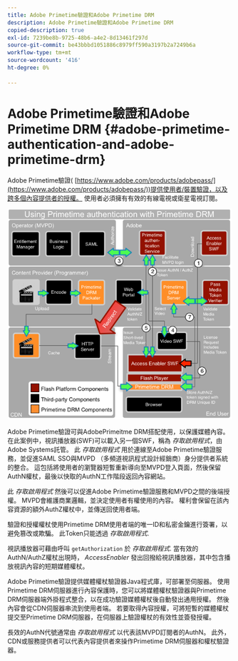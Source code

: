 ```yaml
---
title: Adobe Primetime驗證和Adobe Primetime DRM
description: Adobe Primetime驗證和Adobe Primetime DRM
copied-description: true
exl-id: 7239be8b-9725-48b6-a4e2-8d13461f297d
source-git-commit: be43bbbd1051886c8979ff590a3197b2a7249b6a
workflow-type: tm+mt
source-wordcount: '416'
ht-degree: 0%

---
```


# Adobe Primetime驗證和Adobe Primetime DRM {#adobe-primetime-authentication-and-adobe-primetime-drm}

Adobe Primetime驗證( [https://www.adobe.com/products/adobepass/](https://www.adobe.com/products/adobepass/))提供使用者/裝置驗證，以及跨多個內容提供者的授權。 使用者必須擁有有效的有線電視或衛星電視訂閱。

<!--<a id="fig_cln_bc2_44"></a>-->

![](assets/AdobePass_web.png)

Adobe Primetime驗證可與AdobePrimeitme DRM搭配使用，以保護媒體內容。 在此案例中，視訊播放器(SWF)可以載入另一個SWF，稱為 *存取啟用程式*，由Adobe Systems託管。 此 *存取啟用程式* 用於連線至Adobe Primetime驗證服務，並促進SAML SSO與MVPD （多頻道視訊程式設計經銷商）身分提供者系統的整合。 這包括將使用者的瀏覽器短暫重新導向至MVPD登入頁面，然後保留AuthN權杖，最後以快取的AuthN工作階段返回內容網站。

此 *存取啟用程式* 然後可以促進Adobe Primetime驗證服務和MVPD之間的後端授權。 MVPD會維護商業邏輯，並決定使用者有權使用的內容。 權利會保留在該內容資源的額外AuthZ權杖中，並傳送回使用者端。

驗證和授權權杖使用Primetime DRM使用者端的唯一ID和私密金鑰進行簽署，以避免篡改或欺騙。 此Token只能透過 *存取啟用程式*.

視訊播放器可藉由呼叫 `getAuthorization` 於 *存取啟用程式*. 當有效的AuthN/AuthZ權杖出現時， *AccessEnabler* 發出回撥給視訊播放器，其中包含播放視訊內容的短期媒體權杖。

Adobe Primetime驗證提供媒體權杖驗證器Java程式庫，可部署至伺服器。 使用Primetime DRM伺服器進行內容保護時，您可以將媒體權杖驗證器與Primetime DRM伺服器端外掛程式整合，以在成功驗證媒體權杖後自動發出通用授權。 然後內容會從CDN伺服器串流到使用者端。 若要取得內容授權，可將短暫的媒體權杖提交至Primetime DRM伺服器，在伺服器上驗證權杖的有效性並簽發授權。

長效的AuthN代號通常由 *存取啟用程式* 以代表該MVPD訂閱者的AuthN。 此外，CDN或服務提供者可以代表內容提供者來操作Primetime DRM伺服器和權杖驗證器。
